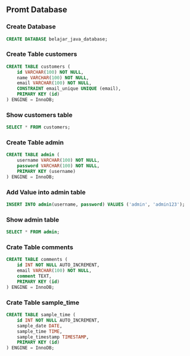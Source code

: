 ## Promt Database

### Create Database
```sql
CREATE DATABASE belajar_java_database;
```

### Create Table customers
```sql
CREATE TABLE customers (
    id VARCHAR(100) NOT NULL,
    name VARCHAR(100) NOT NULL,
    email VARCHAR(100) NOT NULL,
    CONSTRAINT email_unique UNIQUE (email),
    PRIMARY KEY (id)
) ENGINE = InnoDB;
```
### Show customers table
```sql
SELECT * FROM customers;
```
### Create Table admin
```sql
CREATE TABLE admin (
    username VARCHAR(100) NOT NULL,
    password VARCHAR(100) NOT NULL,
    PRIMARY KEY (username)
) ENGINE = InnoDB;
```
### Add Value into admin table
```sql
INSERT INTO admin(username, password) VALUES ('admin', 'admin123');
```
### Show admin table
```sql
SELECT * FROM admin;
```
### Crate Table comments
```sql
CREATE TABLE comments (
    id INT NOT NULL AUTO_INCREMENT,
    email VARCHAR(100) NOT NULL,
    comment TEXT,
    PRIMARY KEY (id)
) ENGINE = InnoDB;
```
### Crate Table sample_time
```sql
CREATE TABLE sample_time (
    id INT NOT NULL AUTO_INCREMENT,
    sample_date DATE,
    sample_time TIME,
    sample_timestamp TIMESTAMP,
    PRIMARY KEY (id)
) ENGINE = InnoDB;
```

